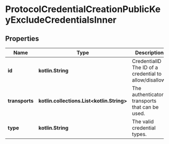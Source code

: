 
# ProtocolCredentialCreationPublicKeyExcludeCredentialsInner

## Properties
Name | Type | Description | Notes
------------ | ------------- | ------------- | -------------
**id** | **kotlin.String** | CredentialID The ID of a credential to allow/disallow. |  [optional]
**transports** | **kotlin.collections.List&lt;kotlin.String&gt;** | The authenticator transports that can be used. |  [optional]
**type** | **kotlin.String** | The valid credential types. |  [optional]



